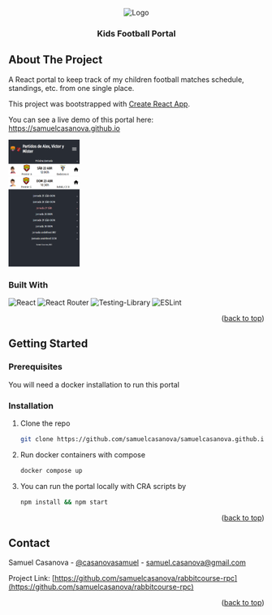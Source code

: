 <!-- Based on https://github.com/othneildrew/Best-README-Template/blob/master/README.md -->
<!-- Improved compatibility of back to top link: See: https://github.com/othneildrew/Best-README-Template/pull/73 -->
<a name="readme-top"></a>

<!-- PROJECT LOGO -->
<div align="center">
  <img src="https://upload.wikimedia.org/wikipedia/commons/thumb/a/a7/React-icon.svg/270px-React-icon.svg.png" alt="Logo" height="80">
  <h3 align="center">Kids Football Portal</h3>
</div>

<!-- ABOUT THE PROJECT -->
## About The Project

A React portal to keep track of my children football matches schedule, standings, etc. from one single place.

This project was bootstrapped with [Create React App](https://github.com/facebook/create-react-app).

You can see a live demo of this portal here: https://samuelcasanova.github.io

<img src="https://github.com/samuelcasanova/samuelcasanova.github.io/raw/master/public/premierportalmobile.png" alt="Screenshot" height="250">

### Built With

![React](https://img.shields.io/badge/react-%2320232a.svg?style=for-the-badge&logo=react&logoColor=%2361DAFB)
![React Router](https://img.shields.io/badge/React_Router-CA4245?style=for-the-badge&logo=react-router&logoColor=white)
![Testing-Library](https://img.shields.io/badge/-TestingLibrary-%23E33332?style=for-the-badge&logo=testing-library&logoColor=white)
![ESLint](https://img.shields.io/badge/ESLint-4B3263?style=for-the-badge&logo=eslint&logoColor=white)

<p align="right">(<a href="#readme-top">back to top</a>)</p>

<!-- GETTING STARTED -->
## Getting Started

### Prerequisites

You will need a docker installation to run this portal

### Installation

1. Clone the repo
   ```sh
   git clone https://github.com/samuelcasanova/samuelcasanova.github.io
   ```
2. Run docker containers with compose
   ```sh
   docker compose up
   ```
3. You can run the portal locally with CRA scripts by
   ```sh
   npm install && npm start
   ```

<p align="right">(<a href="#readme-top">back to top</a>)</p>

<!-- CONTACT -->
## Contact

Samuel Casanova - [@casanovasamuel](https://twitter.com/casanovasamuel) - samuel.casanova@gmail.com

Project Link: [https://github.com/samuelcasanova/rabbitcourse-rpc](https://github.com/samuelcasanova/rabbitcourse-rpc)

<p align="right">(<a href="#readme-top">back to top</a>)</p>

<!-- MARKDOWN LINKS & IMAGES -->
<!-- https://www.markdownguide.org/basic-syntax/#reference-style-links -->
[react-shield]: https://img.shields.io/badge/react
[react-url]: https://react.dev/
